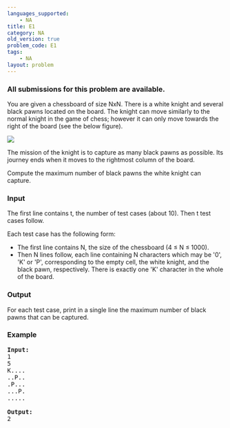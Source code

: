 ```yaml
---
languages_supported:
    - NA
title: E1
category: NA
old_version: true
problem_code: E1
tags:
    - NA
layout: problem
---
```

###  All submissions for this problem are available. 

You are given a chessboard of size NxN. There is a white knight and several black pawns located on the board. The knight can move similarly to the normal knight in the game of chess; however it can only move towards the right of the board (see the below figure).

![](http://vn.spoj.pl/SPOJVN/content/whitekn.png)

The mission of the knight is to capture as many black pawns as possible. Its journey ends when it moves to the rightmost column of the board.

Compute the maximum number of black pawns the white knight can capture.

### Input

The first line contains t, the number of test cases (about 10). Then t test cases follow.

Each test case has the following form:

- The first line contains N, the size of the chessboard (4 ≤ N ≤ 1000).
- Then N lines follow, each line containing N characters which may be '0', 'K' or 'P', corresponding to the empty cell, the white knight, and the black pawn, respectively. There is exactly one 'K' character in the whole of the board.

### Output

For each test case, print in a single line the maximum number of black pawns that can be captured.

### Example

<pre><strong>Input:</strong>
1
5
K....
..P..
.P...
...P.
.....

<strong>Output:</strong>
2 
</pre>